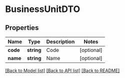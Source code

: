 # BusinessUnitDTO

## Properties
Name | Type | Description | Notes
------------ | ------------- | ------------- | -------------
**code** | **string** | Code | [optional] 
**name** | **string** | Name | [optional] 

[[Back to Model list]](../README.md#documentation-for-models) [[Back to API list]](../README.md#documentation-for-api-endpoints) [[Back to README]](../README.md)


